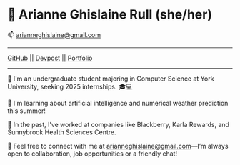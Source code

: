 
🎯 Arianne Ghislaine Rull (she/her)
============
📫  arianneghislaine@gmail.com
-------------------     ----------------------------
[GitHub](https://github.com/arianneghislainerull) ||
[Devpost](https://devpost.com/arianneghislaine) || [Portfolio](https://ariannerullcodes.netlify.app/)
-------------------     ----------------------------

🌺 I'm an undergraduate student majoring in Computer Science at York University, seeking 2025 internships. 🎓💻

🌺 I'm learning about artificial intelligence and numerical weather prediction this summer! 

🌺 In the past, I’ve worked at companies like Blackberry, Karla Rewards, and Sunnybrook Health Sciences Centre. 

🌺 Feel free to connect with me at arianneghislaine@gmail.com—I’m always open to collaboration, job opportunities or a friendly chat! 

